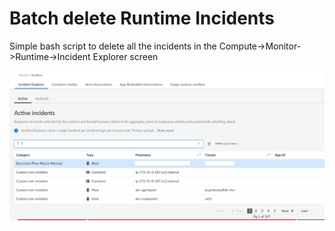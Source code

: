 # Batch delete Runtime Incidents


Simple bash script to delete all the incidents in the Compute->Monitor->Runtime->Incident Explorer screen

![Incidents](./images/incidents_screenshot.png)
